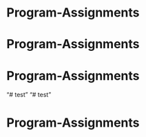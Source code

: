 # Program-Assignments
# Program-Assignments
# Program-Assignments
“# test”
“# test”
# Program-Assignments
